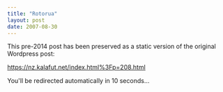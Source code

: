 ```yaml
---
title: "Rotorua"
layout: post
date: 2007-08-30
---
```


This pre-2014 post has been preserved as a static version of the original Wordpress post:

https://nz.kalafut.net/index.html%3Fp=208.html

You'll be redirected automatically in 10 seconds...

<head>
  <meta http-equiv="refresh" content="10;url=https://nz.kalafut.net/index.html%3Fp=208.html">
</head>

